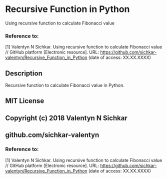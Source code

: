 # Recursive Function in Python
Using recursive function to calculate Fibonacci value

### Reference to:
[1] Valentyn N Sichkar. Using recursive function to calculate Fibonacci value // GitHub platform [Electronic resource]. URL: https://github.com/sichkar-valentyn/Recursive_Function_in_Python (date of access: XX.XX.XXXX)

## Description
Recursive function to calculate Fibonacci value in Python.

## MIT License
## Copyright (c) 2018 Valentyn N Sichkar
## github.com/sichkar-valentyn
### Reference to:
[1] Valentyn N Sichkar. Using recursive function to calculate Fibonacci value // GitHub platform [Electronic resource]. URL: https://github.com/sichkar-valentyn/Recursive_Function_in_Python (date of access: XX.XX.XXXX)
